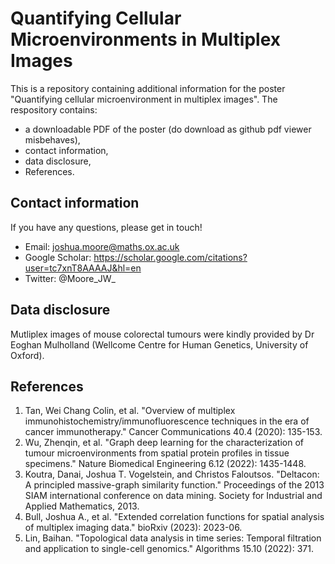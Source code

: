 # Quantifying Cellular Microenvironments in Multiplex Images
This is a repository containing additional information for the poster "Quantifying cellular microenvironment in multiplex images". The respository contains:
- a downloadable PDF of the poster (do download as github pdf viewer misbehaves),
- contact information,
- data disclosure,
- References.

## Contact information
If you have any questions, please get in touch!
* Email: joshua.moore@maths.ox.ac.uk
* Google Scholar: https://scholar.google.com/citations?user=tc7xnT8AAAAJ&hl=en
* Twitter: @Moore_JW_

## Data disclosure
Mutliplex images of mouse colorectal tumours were kindly provided by Dr Eoghan Mulholland (Wellcome Centre for Human Genetics, University of Oxford). 

## References
1. Tan, Wei Chang Colin, et al. "Overview of multiplex immunohistochemistry/immunofluorescence techniques in the era of cancer immunotherapy." Cancer Communications 40.4 (2020): 135-153.
2. Wu, Zhenqin, et al. "Graph deep learning for the characterization of tumour microenvironments from spatial protein profiles in tissue specimens." Nature Biomedical Engineering 6.12 (2022): 1435-1448.
3. Koutra, Danai, Joshua T. Vogelstein, and Christos Faloutsos. "Deltacon: A principled massive-graph similarity function." Proceedings of the 2013 SIAM international conference on data mining. Society for Industrial and Applied Mathematics, 2013.
4. Bull, Joshua A., et al. "Extended correlation functions for spatial analysis of multiplex imaging data." bioRxiv (2023): 2023-06.
5. Lin, Baihan. "Topological data analysis in time series: Temporal filtration and application to single-cell genomics." Algorithms 15.10 (2022): 371.
